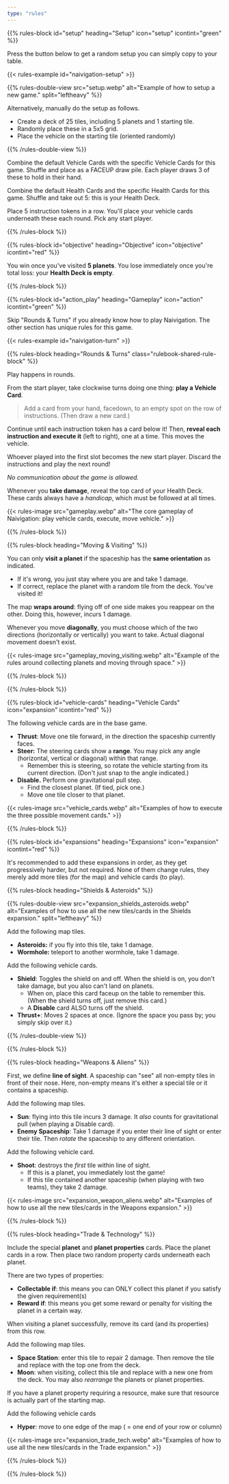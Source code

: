 ```yaml
---
type: "rules"
---
```


{{% rules-block id="setup" heading="Setup" icon="setup" icontint="green" %}}

Press the button below to get a random setup you can simply copy to your table.

{{< rules-example id="naivigation-setup" >}}

{{% rules-double-view src="setup.webp" alt="Example of how to setup a new game." split="leftheavy" %}}

Alternatively, manually do the setup as follows.
* Create a deck of 25 tiles, including 5 planets and 1 starting tile. 
* Randomly place these in a 5x5 grid. 
* Place the vehicle on the starting tile (oriented randomly)

{{% /rules-double-view %}}

<div class="rulebook-shared-rule">
Combine the default Vehicle Cards with the specific Vehicle Cards for this game. Shuffle and place as a FACEUP draw pile. Each player draws 3 of these to hold in their hand. 

Combine the default Health Cards and the specific Health Cards for this game. Shuffle and take out 5: this is your Health Deck.

Place 5 instruction tokens in a row. You'll place your vehicle cards underneath these each round. Pick any start player.
</div>

<!--- 
OLD SETUP
Alternatively, manually do the setup as follows.
* Create 5 piles of 4 tiles each without planets. 
* Then add exactly 1 planet inside each pile and shuffle. 
* Place them in a 5x5 grid (each pile being one row). 
* Place the spaceship on the first non-planet tile, in a random orientation. 
* (This is for map diversity. If planets are still bunched up in groups, simply redo this setup.)
--->

{{% /rules-block %}}

{{% rules-block id="objective" heading="Objective" icon="objective" icontint="red" %}}

You win once you've visited **5 planets**. You lose immediately once you're total loss: your **Health Deck is empty**. 

{{% /rules-block %}}

{{% rules-block id="action_play" heading="Gameplay" icon="action" icontint="green" %}}

Skip "Rounds & Turns" if you already know how to play Naivigation. The other section has unique rules for this game.

{{< rules-example id="naivigation-turn" >}}

{{% rules-block heading="Rounds & Turns" class="rulebook-shared-rule-block" %}}

Play happens in rounds.

From the start player, take clockwise turns doing one thing: **play a Vehicle Card**.

> Add a card from your hand, facedown, to an empty spot on the row of instructions. (Then draw a new card.)

Continue until each instruction token has a card below it! Then, **reveal each instruction and execute it** (left to right), one at a time. This moves the vehicle. 

Whoever played into the first slot becomes the new start player. Discard the instructions and play the next round!

_No communication about the game is allowed._

Whenever you **take damage**, reveal the top card of your Health Deck. These cards always have a _handicap_, which must be followed at all times.

{{< rules-image src="gameplay.webp" alt="The core gameplay of Naivigation: play vehicle cards, execute, move vehicle." >}}

{{% /rules-block %}}

{{% rules-block heading="Moving & Visiting" %}}

You can only **visit a planet** if the spaceship has the **same orientation** as indicated. 
* If it's wrong, you just stay where you are and take 1 damage.
* If correct, replace the planet with a random tile from the deck. You've visited it!

The map **wraps around**: flying off of one side makes you reappear on the other. Doing this, however, incurs 1 damage.

Whenever you move **diagonally**, you must choose which of the two directions (horizontally or vertically) you want to take. Actual diagonal movement doesn't exist.

{{< rules-image src="gameplay_moving_visiting.webp" alt="Example of the rules around collecting planets and moving through space." >}}

{{% /rules-block %}}

{{% /rules-block %}}

{{% rules-block id="vehicle-cards" heading="Vehicle Cards" icon="expansion" icontint="red" %}}

The following vehicle cards are in the base game.

* **Thrust**: Move one tile forward, in the direction the spaceship currently faces.
* **Steer:** The steering cards show a **range**. You may pick any angle (horizontal, vertical or diagonal) within that range.
  * Remember this is steering, so rotate the vehicle starting from its current direction. (Don't just snap to the angle indicated.)
* **Disable.** Perform one gravitational pull step.
  * Find the closest planet. (If tied, pick one.)
  * Move one tile closer to that planet.

{{< rules-image src="vehicle_cards.webp" alt="Examples of how to execute the three possible movement cards." >}}

{{% /rules-block %}}

{{% rules-block id="expansions" heading="Expansions" icon="expansion" icontint="red" %}}

It's recommended to add these expansions in order, as they get progressively harder, but not required. None of them change rules, they merely add more tiles (for the map) and vehicle cards (to play).

{{% rules-block heading="Shields & Asteroids" %}}

{{% rules-double-view src="expansion_shields_asteroids.webp" alt="Examples of how to use all the new tiles/cards in the Shields expansion." split="leftheavy" %}}

Add the following map tiles.
* **Asteroids:** if you fly into this tile, take 1 damage.
* **Wormhole:** teleport to another wormhole, take 1 damage.

Add the following vehicle cards.
* **Shield**: Toggles the shield on and off. When the shield is on, you don't take damage, but you also can't land on planets.
	* When on, place this card faceup on the table to remember this. (When the shield turns off, just remove this card.)
	* A **Disable** card ALSO turns off the shield.
* **Thrust+**: Moves 2 spaces at once. (Ignore the space you pass by; you simply skip over it.)

{{% /rules-double-view %}}

{{% /rules-block %}}

{{% rules-block heading="Weapons & Aliens" %}}

First, we define **line of sight**. A spaceship can "see" all non-empty tiles in front of their nose. Here, non-empty means it's either a special tile or it contains a spaceship.

Add the following map tiles.
* **Sun**: flying into this tile incurs 3 damage. It _also_ counts for gravitational pull (when playing a Disable card).
* **Enemy Spaceship**: Take 1 damage if you enter their line of sight or enter their tile. Then _rotate_ the spaceship to any different orientation.

Add the following vehicle card.
* **Shoot**: destroys the _first_ tile within line of sight. 
  * If this is a planet, you immediately lost the game! 
  * If this tile contained another spaceship (when playing with two teams), they take 2 damage.

{{< rules-image src="expansion_weapon_aliens.webp" alt="Examples of how to use all the new tiles/cards in the Weapons expansion." >}}

{{% /rules-block %}}

{{% rules-block heading="Trade & Technology" %}}

Include the special **planet** and **planet properties** cards. Place the planet cards in a row. Then place two random property cards underneath each planet. 

There are two types of properties:
* **Collectable if**: this means you can ONLY collect this planet if you satisfy the given requirement(s)
* **Reward if**: this means you get some reward or penalty for visiting the planet in a certain way. 

When visiting a planet successfully, remove its card (and its properties) from this row.

Add the following map tiles.
* **Space Station**: enter this tile to repair 2 damage. Then remove the tile and replace with the top one from the deck.
* **Moon**: when visiting, collect this tile and replace with a new one from the deck. You may also  _rearrange_ the planets or planet properties.

If you have a planet property requiring a resource, make sure that resource is actually part of the starting map.

Add the following vehicle cards
* **Hyper**: move to one edge of the map ( = one end of your row or column)

{{< rules-image src="expansion_trade_tech.webp" alt="Examples of how to use all the new tiles/cards in the Trade expansion." >}}

{{% /rules-block %}}

{{% /rules-block %}}
